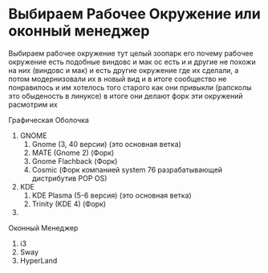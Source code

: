 # Выбираем Рабочее Окружение или оконный менеджер

Выбираем рабочее окружение тут целый зоопарк его почему рабочее окружение есть подобные виндовс и мак ос есть и и другие не похожи на них (виндовс и мак) и есть другие окружение где их сделали, а потом модернизовали их в новый вид и в итоге сообщество не понравилось и им хотелось того старого как они привыкли (рапсколы это обыденость в линуксе) в итоге они делают форк эти окружений расмотрим их

Графическая Оболочка

1. GNOME
   1. Gnome (3, 40 версии) (это основная ветка)&#x20;
   2. MATE (Gnome 2) (Форк)
   3. Gnome Flachback (Форк)
   4. Cosmic (Форк компанией system 76 разрабатывающей дистрибутив POP OS)&#x20;
2. KDE
   1. KDE Plasma (5-6 версия) (это основная ветка)&#x20;
   2. Trinity (KDE 4) (Форк)
3.

Оконный Менеджер

1. i3
2. Sway
3. HyperLand
